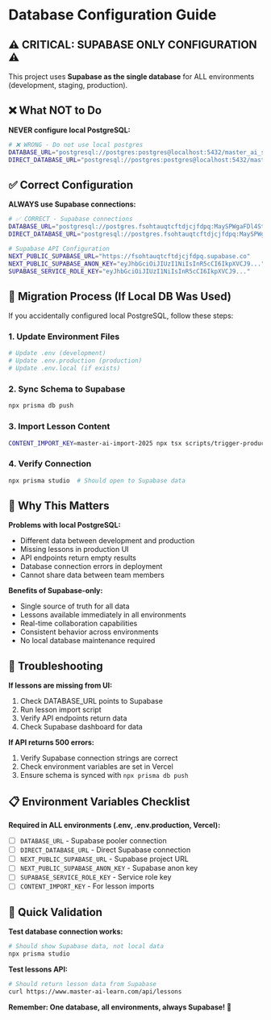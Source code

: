 # Database Configuration Guide

## ⚠️ CRITICAL: SUPABASE ONLY CONFIGURATION ⚠️

This project uses **Supabase as the single database** for ALL environments (development, staging, production).

## ❌ What NOT to Do

**NEVER configure local PostgreSQL:**
```bash
# ❌ WRONG - Do not use local postgres
DATABASE_URL="postgresql://postgres:postgres@localhost:5432/master_ai_saas"
DIRECT_DATABASE_URL="postgresql://postgres:postgres@localhost:5432/master_ai_saas"
```

## ✅ Correct Configuration

**ALWAYS use Supabase connections:**
```bash
# ✅ CORRECT - Supabase connections
DATABASE_URL="postgresql://postgres.fsohtauqtcftdjcjfdpq:MaySPWgaFDl4StLd.@aws-0-ap-southeast-1.pooler.supabase.com:5432/postgres?sslmode=require&pgbouncer=true&connection_limit=1&pool_mode=transaction"
DIRECT_DATABASE_URL="postgresql://postgres.fsohtauqtcftdjcjfdpq:MaySPWgaFDl4StLd.@aws-0-ap-southeast-1.pooler.supabase.com:5432/postgres?sslmode=require"

# Supabase API Configuration
NEXT_PUBLIC_SUPABASE_URL="https://fsohtauqtcftdjcjfdpq.supabase.co"
NEXT_PUBLIC_SUPABASE_ANON_KEY="eyJhbGciOiJIUzI1NiIsInR5cCI6IkpXVCJ9..."
SUPABASE_SERVICE_ROLE_KEY="eyJhbGciOiJIUzI1NiIsInR5cCI6IkpXVCJ9..."
```

## 🔄 Migration Process (If Local DB Was Used)

If you accidentally configured local PostgreSQL, follow these steps:

### 1. Update Environment Files
```bash
# Update .env (development)
# Update .env.production (production)
# Update .env.local (if exists)
```

### 2. Sync Schema to Supabase
```bash
npx prisma db push
```

### 3. Import Lesson Content
```bash
CONTENT_IMPORT_KEY=master-ai-import-2025 npx tsx scripts/trigger-production-import.ts
```

### 4. Verify Connection
```bash
npx prisma studio  # Should open to Supabase data
```

## 🚨 Why This Matters

**Problems with local PostgreSQL:**
- Different data between development and production
- Missing lessons in production UI
- API endpoints return empty results
- Database connection errors in deployment
- Cannot share data between team members

**Benefits of Supabase-only:**
- Single source of truth for all data
- Lessons available immediately in all environments  
- Real-time collaboration capabilities
- Consistent behavior across environments
- No local database maintenance required

## 🔧 Troubleshooting

**If lessons are missing from UI:**
1. Check DATABASE_URL points to Supabase
2. Run lesson import script
3. Verify API endpoints return data
4. Check Supabase dashboard for data

**If API returns 500 errors:**
1. Verify Supabase connection strings are correct
2. Check environment variables are set in Vercel
3. Ensure schema is synced with `npx prisma db push`

## 📋 Environment Variables Checklist

**Required in ALL environments (.env, .env.production, Vercel):**
- [ ] `DATABASE_URL` - Supabase pooler connection
- [ ] `DIRECT_DATABASE_URL` - Direct Supabase connection  
- [ ] `NEXT_PUBLIC_SUPABASE_URL` - Supabase project URL
- [ ] `NEXT_PUBLIC_SUPABASE_ANON_KEY` - Supabase anon key
- [ ] `SUPABASE_SERVICE_ROLE_KEY` - Service role key
- [ ] `CONTENT_IMPORT_KEY` - For lesson imports

## 🎯 Quick Validation

**Test database connection works:**
```bash
# Should show Supabase data, not local data
npx prisma studio
```

**Test lessons API:**
```bash
# Should return lesson data from Supabase
curl https://www.master-ai-learn.com/api/lessons
```

**Remember: One database, all environments, always Supabase! 🚀**